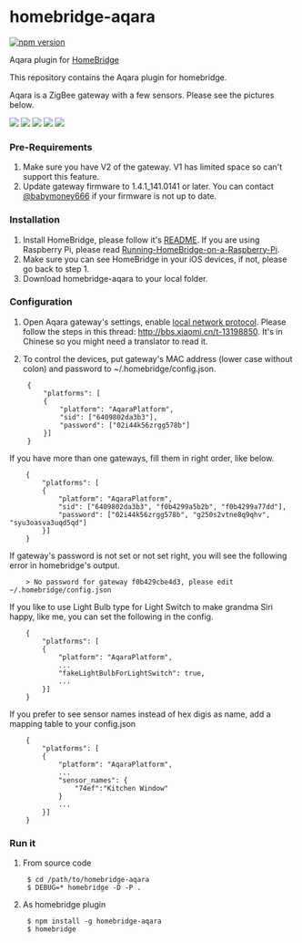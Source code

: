 # homebridge-aqara
[![npm version](https://badge.fury.io/js/homebridge-aqara.svg)](https://badge.fury.io/js/homebridge-aqara)

Aqara plugin for [HomeBridge](https://github.com/nfarina/homebridge)

This repository contains the Aqara plugin for homebridge.

Aqara is a ZigBee gateway with a few sensors. Please see the pictures below.

![](http://i1.mifile.cn/a1/T19eL_Bvhv1RXrhCrK!200x200.jpg)
![](http://i1.mifile.cn/a1/T1bFJ_B4Jv1RXrhCrK!200x200.jpg)
![](http://i1.mifile.cn/a1/T1zXZgBQLT1RXrhCrK!200x200.jpg)
![](http://i1.mifile.cn/a1/T1xKYgBQhv1R4cSCrK!200x200.png)
![](http://i1.mifile.cn/a1/T1kZd_BbLv1RXrhCrK!200x200.jpg)

### Pre-Requirements
1. Make sure you have V2 of the gateway. V1 has limited space so can't support this feature.
2. Update gateway firmware to 1.4.1_141.0141 or later. You can contact [@babymoney666](https://github.com/babymoney666) if your firmware is not up to date.

### Installation
1. Install HomeBridge, please follow it's [README](https://github.com/nfarina/homebridge/blob/master/README.md). If you are using Raspberry Pi, please read [Running-HomeBridge-on-a-Raspberry-Pi](https://github.com/nfarina/homebridge/wiki/Running-HomeBridge-on-a-Raspberry-Pi).
2. Make sure you can see HomeBridge in your iOS devices, if not, please go back to step 1.
3. Download homebridge-aqara to your local folder.

### Configuration
1. Open Aqara gateway's settings, enable [local network protocol](https://github.com/louisZL/lumi-gateway-local-api). Please follow the steps in this thread: http://bbs.xiaomi.cn/t-13198850. It's in Chinese so you might need a translator to read it.
2. To control the devices, put gateway's MAC address (lower case without colon) and password to ~/.homebridge/config.json.


        {
            "platforms": [
            {
                "platform": "AqaraPlatform",
                "sid": ["6409802da3b3"],
                "password": ["02i44k56zrgg578b"]
            }]
        }

 If you have more than one gateways, fill them in right order, like below.


        {
            "platforms": [
            {
                "platform": "AqaraPlatform",
                "sid": ["6409802da3b3", "f0b4299a5b2b", "f0b4299a77dd"],
                "password": ["02i44k56zrgg578b", "g250s2vtne8q9qhv", "syu3oasva3uqd5qd"]
            }]
        }

 If gateway's password is not set or not set right, you will see the following error in homebridge's output.


        > No password for gateway f0b429cbe4d3, please edit ~/.homebridge/config.json

 If you like to use Light Bulb type for Light Switch to make grandma Siri happy, like me, you can set the following in the config.


        {
            "platforms": [
            {
                "platform": "AqaraPlatform",
                ...
                "fakeLightBulbForLightSwitch": true,
                ...
            }]
        }
        
 If you prefer to see sensor names instead of hex digis as name, add a mapping table to your config.json
 
        {
            "platforms": [
            {
                "platform": "AqaraPlatform",
                ...
                "sensor_names": {
					"74ef":"Kitchen Window"
                }
                ...
            }]
        }   

### Run it
1. From source code


        $ cd /path/to/homebridge-aqara
        $ DEBUG=* homebridge -D -P .

2. As homebridge plugin


        $ npm install -g homebridge-aqara
        $ homebridge
